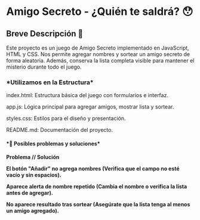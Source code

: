 <h1> Amigo Secreto - ¿Quién te saldrá? 😯 </h1>

<h2> Breve Descripción 🎲 </h2>

Este proyecto es un juego de Amigo Secreto implementado en JavaScript, HTML y CSS.
Nos permite agregar nombres y sortear un amigo secreto de forma aleatoria.
Además, conserva la lista completa visible para mantener el misterio durante todo el juego.

<h3> *Utilizamos en la Estructura* </h3>

index.html: Estructura básica del juego con formularios e interfaz.

app.js: Lógica principal para agregar amigos, mostrar lista y sortear.

styles.css: Estilos para el diseño y presentación.

README.md: Documentación del proyecto.


<h4>*🔧 Posibles problemas y soluciones* <h4>
  
Problema //	Solución
  
El botón "Añadir" no agrega nombres	(Verifica que el campo no esté vacío y sin espacios).
  
Aparece alerta de nombre repetido	(Cambia el nombre o verifica la lista antes de agregar).

No aparece resultado tras sortear	(Asegúrate que la lista tenga al menos un amigo agregado).



